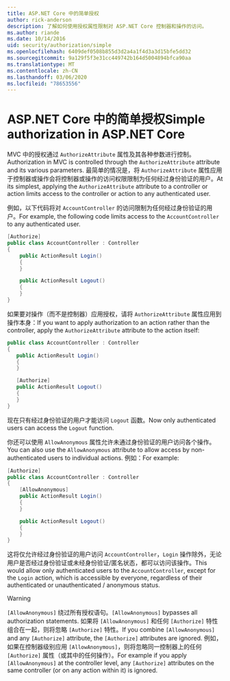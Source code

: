 ```yaml
---
title: ASP.NET Core 中的简单授权
author: rick-anderson
description: 了解如何使用授权属性限制对 ASP.NET Core 控制器和操作的访问。
ms.author: riande
ms.date: 10/14/2016
uid: security/authorization/simple
ms.openlocfilehash: 6409def0508b855d3d2a4a1f4d3a3d15bfe5dd32
ms.sourcegitcommit: 9a129f5f3e31cc449742b164d5004894bfca90aa
ms.translationtype: MT
ms.contentlocale: zh-CN
ms.lasthandoff: 03/06/2020
ms.locfileid: "78653556"
---
```

# <a name="simple-authorization-in-aspnet-core"></a><span data-ttu-id="6e38e-103">ASP.NET Core 中的简单授权</span><span class="sxs-lookup"><span data-stu-id="6e38e-103">Simple authorization in ASP.NET Core</span></span>

<a name="security-authorization-simple"></a>

<span data-ttu-id="6e38e-104">MVC 中的授权通过 `AuthorizeAttribute` 属性及其各种参数进行控制。</span><span class="sxs-lookup"><span data-stu-id="6e38e-104">Authorization in MVC is controlled through the `AuthorizeAttribute` attribute and its various parameters.</span></span> <span data-ttu-id="6e38e-105">最简单的情况是，将 `AuthorizeAttribute` 属性应用于控制器或操作会将控制器或操作的访问权限限制为任何经过身份验证的用户。</span><span class="sxs-lookup"><span data-stu-id="6e38e-105">At its simplest, applying the `AuthorizeAttribute` attribute to a controller or action limits access to the controller or action to any authenticated user.</span></span>

<span data-ttu-id="6e38e-106">例如，以下代码将对 `AccountController` 的访问限制为任何经过身份验证的用户。</span><span class="sxs-lookup"><span data-stu-id="6e38e-106">For example, the following code limits access to the `AccountController` to any authenticated user.</span></span>

```csharp
[Authorize]
public class AccountController : Controller
{
    public ActionResult Login()
    {
    }

    public ActionResult Logout()
    {
    }
}
```

<span data-ttu-id="6e38e-107">如果要对操作（而不是控制器）应用授权，请将 `AuthorizeAttribute` 属性应用到操作本身：</span><span class="sxs-lookup"><span data-stu-id="6e38e-107">If you want to apply authorization to an action rather than the controller, apply the `AuthorizeAttribute` attribute to the action itself:</span></span>

```csharp
public class AccountController : Controller
{
   public ActionResult Login()
   {
   }

   [Authorize]
   public ActionResult Logout()
   {
   }
}
```

<span data-ttu-id="6e38e-108">现在只有经过身份验证的用户才能访问 `Logout` 函数。</span><span class="sxs-lookup"><span data-stu-id="6e38e-108">Now only authenticated users can access the `Logout` function.</span></span>

<span data-ttu-id="6e38e-109">你还可以使用 `AllowAnonymous` 属性允许未通过身份验证的用户访问各个操作。</span><span class="sxs-lookup"><span data-stu-id="6e38e-109">You can also use the `AllowAnonymous` attribute to allow access by non-authenticated users to individual actions.</span></span> <span data-ttu-id="6e38e-110">例如：</span><span class="sxs-lookup"><span data-stu-id="6e38e-110">For example:</span></span>

```csharp
[Authorize]
public class AccountController : Controller
{
    [AllowAnonymous]
    public ActionResult Login()
    {
    }

    public ActionResult Logout()
    {
    }
}
```

<span data-ttu-id="6e38e-111">这将仅允许经过身份验证的用户访问 `AccountController`，`Login` 操作除外，无论用户是否经过身份验证或未经身份验证/匿名状态，都可以访问该操作。</span><span class="sxs-lookup"><span data-stu-id="6e38e-111">This would allow only authenticated users to the `AccountController`, except for the `Login` action, which is accessible by everyone, regardless of their authenticated or unauthenticated / anonymous status.</span></span>

> [!WARNING]
> <span data-ttu-id="6e38e-112">`[AllowAnonymous]` 绕过所有授权语句。</span><span class="sxs-lookup"><span data-stu-id="6e38e-112">`[AllowAnonymous]` bypasses all authorization statements.</span></span> <span data-ttu-id="6e38e-113">如果将 `[AllowAnonymous]` 和任何 `[Authorize]` 特性组合在一起，则将忽略 `[Authorize]` 特性。</span><span class="sxs-lookup"><span data-stu-id="6e38e-113">If you combine `[AllowAnonymous]` and any `[Authorize]` attribute, the `[Authorize]` attributes are ignored.</span></span> <span data-ttu-id="6e38e-114">例如，如果在控制器级别应用 `[AllowAnonymous]`，则将忽略同一控制器上的任何 `[Authorize]` 属性（或其中的任何操作）。</span><span class="sxs-lookup"><span data-stu-id="6e38e-114">For example if you apply `[AllowAnonymous]` at the controller level, any `[Authorize]` attributes on the same controller (or on any action within it) is ignored.</span></span>
